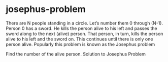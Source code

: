 # josephus-problem
There are N people standing in a
circle. Let’s number them 0 through (N-1). Person 0 has a
sword. He kills the person alive to his left and passes the sword
along to the next (alive) person. That person, in turn, kills the
person alive to his left and the sword on. This continues until
there is only one person alive. Popularly this problem is known
as the Josephus problem

Find the number of the alive person.
Solution to Josephus Problem
